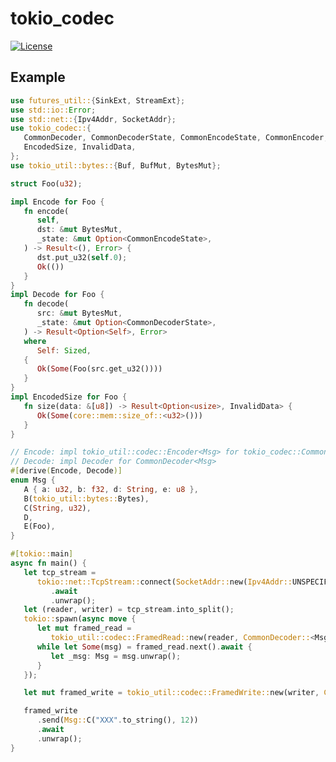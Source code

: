 # tokio_codec

[![License](https://img.shields.io/badge/license-MIT-blue.svg)](https://github.com/ycysdf/tokio_codec#LICENSE)

[//]: # ([![Crates.io]&#40;https://img.shields.io/crates/v/tokio_codec.svg&#41;]&#40;https://crates.io/crates/tokio_codec&#41;)
[//]: # ([![Docs]&#40;https://docs.rs/tokio_codec/badge.svg&#41;]&#40;https://docs.rs/tokio_codec&#41;)

## Example

```rust
use futures_util::{SinkExt, StreamExt};
use std::io::Error;
use std::net::{Ipv4Addr, SocketAddr};
use tokio_codec::{
   CommonDecoder, CommonDecoderState, CommonEncodeState, CommonEncoder, Decode, Encode,
   EncodedSize, InvalidData,
};
use tokio_util::bytes::{Buf, BufMut, BytesMut};

struct Foo(u32);

impl Encode for Foo {
   fn encode(
      self,
      dst: &mut BytesMut,
      _state: &mut Option<CommonEncodeState>,
   ) -> Result<(), Error> {
      dst.put_u32(self.0);
      Ok(())
   }
}
impl Decode for Foo {
   fn decode(
      src: &mut BytesMut,
      _state: &mut Option<CommonDecoderState>,
   ) -> Result<Option<Self>, Error>
   where
      Self: Sized,
   {
      Ok(Some(Foo(src.get_u32())))
   }
}
impl EncodedSize for Foo {
   fn size(data: &[u8]) -> Result<Option<usize>, InvalidData> {
      Ok(Some(core::mem::size_of::<u32>()))
   }
}

// Encode: impl tokio_util::codec::Encoder<Msg> for tokio_codec::CommonEncoder
// Decode: impl Decoder for CommonDecoder<Msg>
#[derive(Encode, Decode)]
enum Msg {
   A { a: u32, b: f32, d: String, e: u8 },
   B(tokio_util::bytes::Bytes),
   C(String, u32),
   D,
   E(Foo),
}

#[tokio::main]
async fn main() {
   let tcp_stream =
      tokio::net::TcpStream::connect(SocketAddr::new(Ipv4Addr::UNSPECIFIED.into(), 0))
         .await
         .unwrap();
   let (reader, writer) = tcp_stream.into_split();
   tokio::spawn(async move {
      let mut framed_read =
         tokio_util::codec::FramedRead::new(reader, CommonDecoder::<Msg>::default());
      while let Some(msg) = framed_read.next().await {
         let _msg: Msg = msg.unwrap();
      }
   });

   let mut framed_write = tokio_util::codec::FramedWrite::new(writer, CommonEncoder::default());

   framed_write
      .send(Msg::C("XXX".to_string(), 12))
      .await
      .unwrap();
}
```